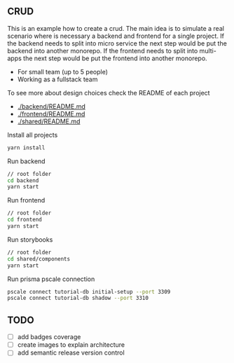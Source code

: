 ## CRUD

This is an example how to create a crud.
The main idea is to simulate a real scenario where is necessary a backend and frontend for a single project.
If the backend needs to split into micro service the next step would be put the backend into another monorepo.
If the frontend needs to split into multi-apps the next step would be put the frontend into another monorepo.

- For small team (up to 5 people)
- Working as a fullstack team

To see more about design choices check the README of each project

- [./backend/README.md](/backend)
- [./frontend/README.md](https://github.com/hernanif1/crud/tree/master/frontend)
- [./shared/README.md](https://github.com/hernanif1/crud/tree/master/shared)

Install all projects

```sh
yarn install
```

Run backend

```sh
// root folder
cd backend
yarn start
```

Run frontend

```sh
// root folder
cd frontend
yarn start
```

Run storybooks

```sh
// root folder
cd shared/components
yarn start
```

Run prisma pscale connection

```sh
pscale connect tutorial-db initial-setup --port 3309
pscale connect tutorial-db shadow --port 3310
```

## TODO

- [ ] add badges coverage
- [ ] create images to explain architecture
- [ ] add semantic release version control
